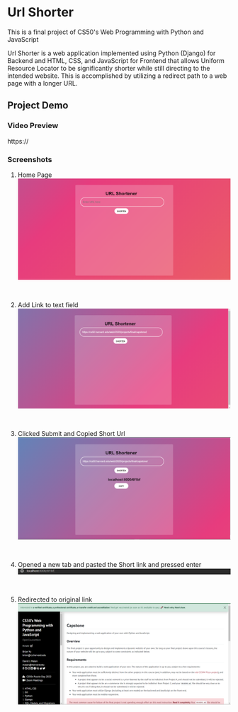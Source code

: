 # Url Shorter

This is a final project of CS50's Web Programming with Python and JavaScript

Url Shorter is a web application implemented using Python (Django) for Backend and HTML, CSS, and JavaScript for Frontend that allows  Uniform Resource Locator to be significantly shorter while still directing to the intended website. This is accomplished by utilizing a redirect path to a web page with a longer URL.  

## Project Demo

### Video Preview
https://

### Screenshots
1. Home Page
![1](https://raw.githubusercontent.com/sawndes/urlShorter/master/screenshots/mainPage.png)
<br/>

2. Add Link to text field
![2](https://raw.githubusercontent.com/sawndes/urlShorter/master/screenshots/Normal-url.png)
<br/>

3. Clicked Submit and Copied Short Url
![3](https://raw.githubusercontent.com/sawndes/urlShorter/master/screenshots/shortUrl.png)
<br/>

4. Opened a new tab and pasted the Short link and pressed enter
![4](https://raw.githubusercontent.com/sawndes/urlShorter/master/screenshots/url.png)
<br/>

5. Redirected to original link
![5](https://raw.githubusercontent.com/sawndes/urlShorter/master/screenshots/Destination.png)
<br/>

